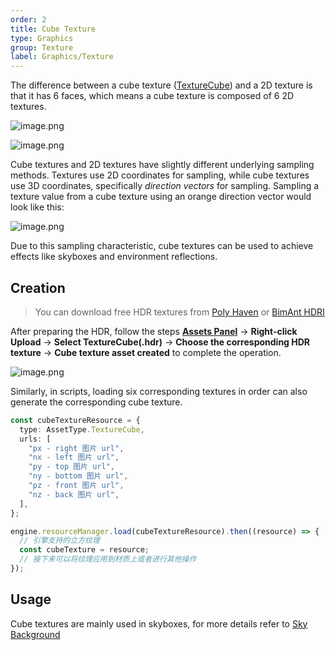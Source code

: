 ```yaml
---
order: 2
title: Cube Texture
type: Graphics
group: Texture
label: Graphics/Texture
---
```


The difference between a cube texture ([TextureCube](/apis/core/#TextureCube)) and a 2D texture is that it has 6 faces, which means a cube texture is composed of 6 2D textures.

![image.png](https://gw.alipayobjects.com/mdn/rms_d27172/afts/img/A*Omw8Qo0WzfYAAAAAAAAAAAAAARQnAQ)

![image.png](https://gw.alipayobjects.com/mdn/rms_d27172/afts/img/A*r-XPSaUTEnEAAAAAAAAAAAAAARQnAQ)

Cube textures and 2D textures have slightly different underlying sampling methods. Textures use 2D coordinates for sampling, while cube textures use 3D coordinates, specifically _direction vectors_ for sampling. Sampling a texture value from a cube texture using an orange direction vector would look like this:

![image.png](https://gw.alipayobjects.com/mdn/rms_d27172/afts/img/A*X752S5pQSB0AAAAAAAAAAAAAARQnAQ)

Due to this sampling characteristic, cube textures can be used to achieve effects like skyboxes and environment reflections.

## Creation

> You can download free HDR textures from [Poly Haven](https://polyhaven.com/) or [BimAnt HDRI](http://hdri.bimant.com/)

After preparing the HDR, follow the steps **[Assets Panel](/en/docs/assets-interface)** -> **Right-click Upload** -> **Select TextureCube(.hdr)** -> **Choose the corresponding HDR texture** -> **Cube texture asset created** to complete the operation.

![image.png](https://mdn.alipayobjects.com/huamei_yo47yq/afts/img/A*Oi3FSLEEaYgAAAAAAAAAAAAADhuCAQ/original)

Similarly, in scripts, loading six corresponding textures in order can also generate the corresponding cube texture.

```typescript
const cubeTextureResource = {
  type: AssetType.TextureCube,
  urls: [
    "px - right 图片 url",
    "nx - left 图片 url",
    "py - top 图片 url",
    "ny - bottom 图片 url",
    "pz - front 图片 url",
    "nz - back 图片 url",
  ],
};

engine.resourceManager.load(cubeTextureResource).then((resource) => {
  // 引擎支持的立方纹理
  const cubeTexture = resource;
  // 接下来可以将纹理应用到材质上或者进行其他操作
});
```

## Usage

Cube textures are mainly used in skyboxes, for more details refer to [Sky Background](/en/docs/graphics-background-sky)

